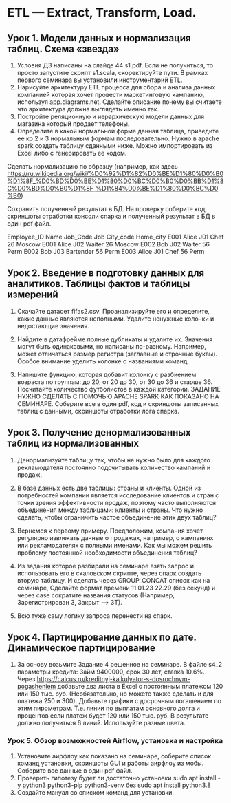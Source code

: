 # ETL —  Extract, Transform, Load.

## Урок 1. Модели данных и нормализация таблиц. Схема «звезда»

1. Условия ДЗ написаны на слайде 44 s1.pdf. Если не получиться, то просто запустите скрипт s1.scala, скоректируйте пути. В рамках первого семинара вы установили инструментарий ETL.
2. Нарисуйте архитектуру ETL процесса для сбора и анализа данных компанией которая хочет провести маркетинговую кампанию, используя app.diagrams.net. Сделайте описание почему вы считаете что архитектура должна выглядеть именно так.
3. Постройте реляционную и иерархическую модели данных для магазина который продает телефоны.
4. Определите в какой нормальной форме данная таблица, приведите ее ко 2 и 3 нормальным формам последовательно.
Нужно в apache spark создать таблицу  сданными ниже. Можно импортировать из Excel либо с генерировать ее кодом.

Сделать нормализацию по образцу 
(например, как здесь https://ru.wikipedia.org/wiki/%D0%92%D1%82%D0%BE%D1%80%D0%B0%D1%8F_%D0%BD%D0%BE%D1%80%D0%BC%D0%B0%D0%BB%D1%8C%D0%BD%D0%B0%D1%8F_%D1%84%D0%BE%D1%80%D0%BC%D0%B0)
 
Сохранить полученный результат в БД. На проверку соберите код, скриншоты отработки консоли спарка и полученный результат в БД в один pdf файл.

Employee_ID    Name       Job_Code    Job         City_code   Home_city
E001           Alice      J01         Chef        26          Moscow
E001           Alice      J02         Waiter      26          Moscow
E002           Bob        J02         Waiter      56          Perm
E002           Bob        J03         Bartender   56          Perm
E003           Alice      J01         Chef        56          Perm

## Урок 2. Введение в подготовку данных для аналитиков. Таблицы фактов и таблицы измерений

1. Скачайте датасет fifаs2.сsv. Проанализируйте его и определите, какие данные являются неполными. Удалите
ненужные колонки и недостающие значения.

2. Найдите в датафрейме полные дубликаты и удалите их. Значения могут быть одинаковыми, но написаны по-разному. Например, может отличаться размер регистра (заглавные и строчные буквы). Особое внимание уделить колонке с названиями команд.

3. Напишите функцию, которая добавит колонку с разбиением возраста по группам: до 20, от 20 до 30, от 30 до
36 и старше 36. Посчитайте количество футболистов в каждой категории.
ЗАДАНИЕ НУЖНО СДЕЛАТЬ С ПОМОЧЬЮ APACHE SPARK КАК ПОКАЗАНО НА СЕМИНАРЕ. 
Соберите все в один pdf, код и скриншоты записанных таблиц с данными, скриншоты отработки лога спарка.

## Урок 3. Получение денормализованных таблиц из нормализованных

1. Денормализуйте таблицу так, чтобы не нужно было для каждого рекламодателя постоянно подсчитывать количество кампаний и продаж.

2. В базе данных есть две таблицы: страны и клиенты. Одной из потребностей компании является исследование клиентов и стран с точки зрения эффективности продаж, поэтому часто выполняются объединения между таблицами: клиенты и страны. Что нужно сделать, чтобы ограничить частое объединение этих двух таблиц?

3. Вернемся к первому примеру. Предположим, компания хочет регулярно извлекать данные о продажах, например, о кампаниях или рекламодателях с полными именами. Как мы можем решить проблему постоянной необходимости объединения таблиц?

4. Из задания которое разбирали на семинаре взять запрос и использовать его в скаловском скрипте, через спарк создать вторую таблицу. 
И сделать через GROUP_CONCAT список как на семинаре, Сделайте формат времени 11.01.23 22.29 (без секунд) и через case сократите названия статусов 
(Например, Зарегистрирован З, Закрыт --> ЗТ).

5.  Всю туже саму логику запроса перенести на спарк.

## Урок 4. Партицирование данных по дате. Динамическое партицирование

1. За основу возьмите Задание 4 решенное на семинаре.
В файле s4_2 параметры кредита: Займ 9400000, срок 30 лет, ставка 10.6%.
Через https://calcus.ru/kreditnyj-kalkulyator-s-dosrochnym-pogasheniem добавьте два листа в Excel с постоянным платежом 120 или 150 тыс. руб.
(Необязательно, но можете также сделать и для платежа 250 и 300).
Добавьте графики с досрочным погашением по этим пирометрам. Т.е. линии по выплатам основного долга и процентов если платеж будет 120 или 150 тыс. руб. В результате должно получиться 6 линий. Используйте разные цвета.

### Урок 5. Обзор возможностей Airflow, установка и настройка

1. Установите аирфлоу как показано на семинаре, соберите список команд установки, скриншоты GUI и работы аирфлоу из мобы. Соберите все данные в один pdf файл.
2. Проверить гипотезу будет ли достаточно установки sudo apt install -y python3 python3-pip python3-venv без sudo apt install python3.8 
3. Создайте мануал со списком команд для установки.
